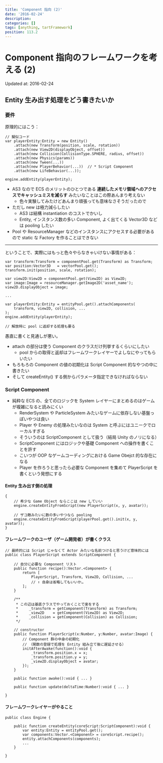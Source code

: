```yaml
---
title: 'Component 指向 (2)'
date: '2016-02-24'
description:
categories: []
tags: [anything, tartFramework]
position: 113.2
---
```


# Component 指向のフレームワークを考える (2)

Updated at: 2016-02-24

## Entity 生み出す処理をどう書きたいか

### 要件

原理的にはこう：

    // 擬似コード
    var playerEntity:Entity = new Entity()
        .attach(new Transform(position, scale, rotation))
        .attach(new View2D(displayObject, offset))
        .attach(new Collision(CollisionType.SPHERE, radius, offset))
        .attach(new Physics(params))
        .attach(new Tween(...))
        .attach(new PlayerBehavior(...))  // * Script Component
        .attach(new LifeBehavior(...));

    engine.addEntity(playerEntity);

- AS3 なので ECS のメリットのひとつである **連続したメモリ領域へのアクセスでキャッシュミスを減らす**
  みたいなことはこの際あんまり考えない
    - 色々実験してみたけどあんまり頑張っても意味なさそうだったので
- ただし new は極力減らしたい
    - AS3 は結構 instantiation のコストでかいし
    - Entity, インスタンス数の多い Component, よく出てくる Vector3D などは pooling したい
- Pool や ResourceManager などのインスタンスにアクセスする必要があるので
  static な Factory を作ることはできない

____

ということで、実際にはもっと色々やらなきゃいけない事情がある：

    var transform:Transform = componentPool.get(Transform) as Transform;
    var position:Vector3D   = vectorPool.get();
    transform.init(position, scale, rotation);

    var view2D:View2D = componentPool.get(View2D) as View2D;
    var image:Image = resourceManager.getImage2D('asset_name');
    view2D.displayObject = image;

    ...

    var playerEntity:Entity = entityPool.get().attachComponents(
        transform, view2D, collision, ...
    );
    engine.addEntity(playerEntity);

    // 解放時に pool に返却する処理も要る

愚直に書くと見通しが悪い。

- attach の部分は使う Component のクラスだけ列挙するくらいにしたい
    - pool からの取得と返却はフレームワークレイヤーでよしなにやってもらいたい
- もろもろの Component の値の初期化は Script Component 的なやつの中に書きたい
- そして createEntity() する側からパラメータ指定できなければならない

### Script Component

- 純粋な ECS の、全てのロジックを System レイヤーにまとめるのはゲームが複雑になると読みにくい
    - RenderSystem や ParticleSystem みたいなゲームに依存しない基盤っぽいやつは良い
    - Player や Enemy の処理みたいなのは System と呼ぶにはユニークでローカルすぎる
    - そういうのは ScriptComponent として扱う（結局 Unity のノリになる）
    - ScriptComponent にはロジックや基礎 Component への操作を書くことを許す
    - こいつが OOP なゲームコーディングにおける Game Obejct 的な存在になる
    - Player を作ろうと思ったら必要な Component を集めて PlayerScript を書くという発想にする

#### Entity 生み出す側の処理

    {
        // 希少な Game Object ならここは new していい
        engine.createEntityFromScript(new PlayerScript(x, y, avatar));

        // ザコ敵みたいに数の多いやつなら pooling
        engine.createEntityFromScript(playerPool.get().init(x, y, avatar));
    }

#### フレームワークのユーザ（ゲーム開発者）が書くクラス

    // 最終的には Script じゃなくて Actor みたいな名前つけると思うけど意味的には
    public class PlayerScript extends ScriptComponent {

        // 自分に必要な Component リスト
        public function recipe():Vector.<Component> {
            return [
                PlayerScript, Transform, View2D, Collision, ...
                // ↑ 自身は省略してもいいか…
            ];
        }

        /**
         * この辺は基底クラスでやっておくことで楽をする
         *     _transform = getComponent(Transform) as Transform;
         *     _view2D    = getComponent(View2D) as View2D;
         *     _collision = getComponent(Collision) as Collision;
         */

        // constructor
        public function PlayerScript(x:Number, y:Number, avatar:Image) {
            // Component 群の中身の初期化
            // （関数の登録で処理を Entity 組み立て後に遅延させる）
            initAfterAwake(function():void {
                _transform.position.x = x;
                _transform.position.y = y;
                _view2D.displayObject = avatar;
            });
        }

        public function awake():void { ... }

        public function update(deltaTime:Number):void { ... }

    }

#### フレームワークレイヤーがやること

    public class Engine {

        public function createEntity(coreScript:ScriptComponent):void {
            var entity:Entity = entityPool.get();
            var components:Vector.<Component> = coreScript.recipe();
            entity.attachComponents(components);
            ...
        }

    }



